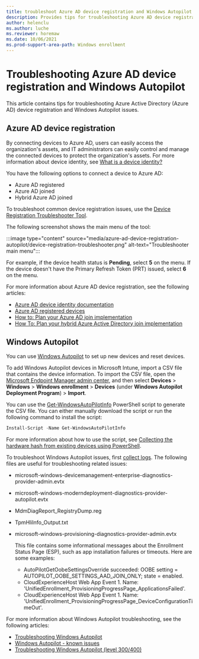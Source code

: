 ```yaml
---
title: troubleshoot Azure AD device registration and Windows Autopilot
description: Provides tips for troubleshooting Azure AD device registration and Windows Autopilot.
author: helenclu
ms.author: luche
ms.reviewer: horemaw
ms.date: 10/06/2021
ms.prod-support-area-path: Windows enrollment
---
```

# Troubleshooting Azure AD device registration and Windows Autopilot

This article contains tips for troubleshooting Azure Active Directory (Azure AD) device registration and Windows Autopilot issues.

## Azure AD device registration

By connecting devices to Azure AD, users can easily access the organization's assets, and IT administrators can easily control and manage the connected devices to protect the organization's assets. For more information about device identity, see [What is a device identity?](/azure/active-directory/devices/overview)

You have the following options to connect a device to Azure AD:

- Azure AD registered
- Azure AD joined
- Hybrid Azure AD joined

To troubleshoot common device registration issues, use the [Device Registration Troubleshooter Tool](https://aka.ms/DevRegTS).

The following screenshot shows the main menu of the tool:

:::image type="content" source="media/azure-ad-device-registration-autopilot/device-registration-troubleshooter.png" alt-text="Troubleshooter main menu":::

For example, if the device health status is **Pending**, select **5** on the menu. If the device doesn't have the Primary Refresh Token (PRT) issued, select **6** on the menu.

For more information about Azure AD device registration, see the following articles:

- [Azure AD device identity documentation](/azure/active-directory/devices)
- [Azure AD registered devices](/azure/active-directory/devices/concept-azure-ad-register)
- [How to: Plan your Azure AD join implementation](/azure/active-directory/devices/azureadjoin-plan)
- [How To: Plan your hybrid Azure Active Directory join implementation](/azure/active-directory/devices/hybrid-azuread-join-plan)

## Windows Autopilot

You can use [Windows Autopilot](/mem/autopilot/windows-autopilot) to set up new devices and reset devices.

To add Windows Autopilot devices in Microsoft Intune, import a CSV file that contains the device information. To import the CSV file, open the [Microsoft Endpoint Manager admin center](https://go.microsoft.com/fwlink/?linkid=2109431), and then select **Devices** > **Windows** > **Windows enrollment** > **Devices** (under **Windows Autopilot Deployment Program**) > **Import**.

You can use the [Get-WindowsAutoPilotInfo](https://www.powershellgallery.com/packages/Get-WindowsAutoPilotInfo) PowerShell script to generate the CSV file. You can either manually download the script or run the following command to install the script:

```powershell
Install-Script -Name Get-WindowsAutoPilotInfo
```
For more information about how to use the script, see [Collecting the hardware hash from existing devices using PowerShell](/mem/autopilot/add-devices#collecting-the-hardware-hash-from-existing-devices-using-powershell).

To troubleshoot Windows Autopilot issues, first [collect logs](understand-troubleshoot-esp.md#collect-logs). The following files are useful for troubleshooting related issues:

-	microsoft-windows-devicemanagement-enterprise-diagnostics-provider-admin.evtx
-	microsoft-windows-moderndeployment-diagnostics-provider-autopilot.evtx
-	MdmDiagReport_RegistryDump.reg
-	TpmHliInfo_Output.txt
-	microsoft-windows-provisioning-diagnostics-provider-admin.evtx
    
    This file contains some informational messages about the Enrollment Status Page (ESP), such as app installation failures or timeouts. Here are some examples:

	- AutoPilotGetOobeSettingsOverride succeeded:  OOBE setting = AUTOPILOT_OOBE_SETTINGS_AAD_JOIN_ONLY; state = enabled.
	- CloudExperienceHost Web App Event 1. Name: 'UnifiedEnrollment_ProvisioningProgressPage_ApplicationsFailed'.
	- CloudExperienceHost Web App Event 1. Name: 'UnifiedEnrollment_ProvisioningProgressPage_DeviceConfigurationTimeOut'.

For more information about Windows Autopilot troubleshooting, see the following articles:

-	[Troubleshooting Windows Autopilot](/windows/deployment/windows-autopilot/troubleshooting)
-	[Windows Autopilot - known issues](/mem/autopilot/known-issues)
-	[Troubleshooting Windows Autopilot (level 300/400)](https://techcommunity.microsoft.com/t5/windows-blog-archive/troubleshooting-windows-autopilot-level-300-400/ba-p/706512)
